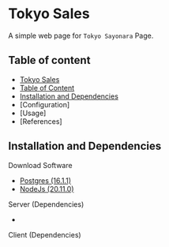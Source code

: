 # Tokyo Sales

A simple web page for `Tokyo Sayonara` Page.

## Table of content

- [Tokyo Sales](#tokyo-sales)
- [Table of Content](#table-of-content)
- [Installation and Dependencies](#installation-and-dependencies)
- [Configuration]
- [Usage]
- [References]

## Installation and Dependencies

Download Software

- [Postgres (16.1.1)](https://sbp.enterprisedb.com/getfile.jsp?fileid=1258792)
- [NodeJs (20.11.0)](https://nodejs.org/dist/v20.11.0/node-v20.11.0-x64.msi)

Server (Dependencies)

-

Client (Dependencies)
